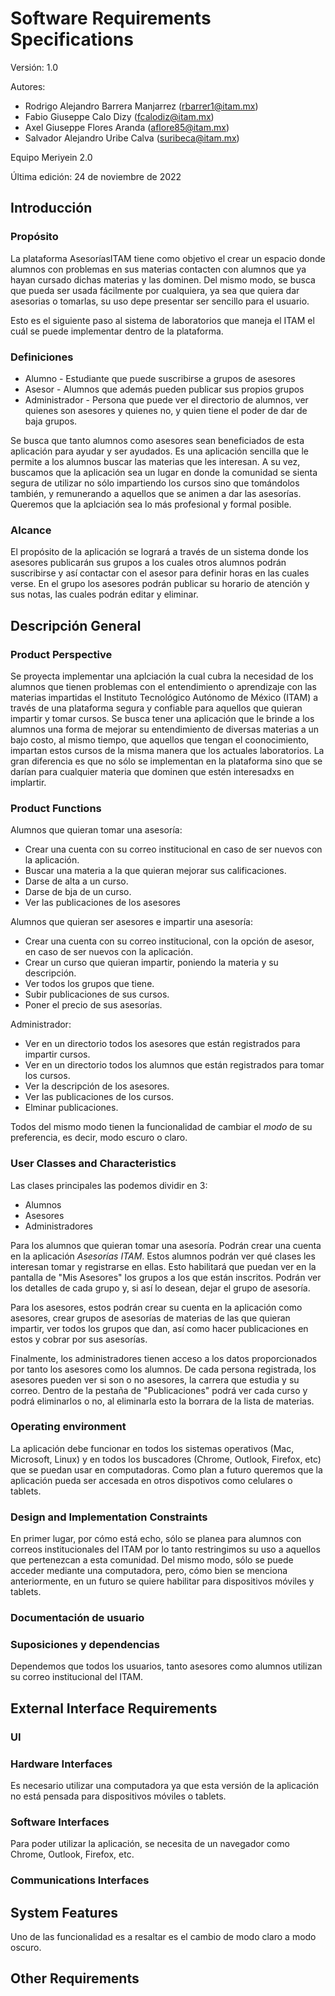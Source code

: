 # Software Requirements Specifications

Versión: 1.0 

Autores: 

+ Rodrigo Alejandro Barrera Manjarrez (rbarrer1@itam.mx)
+ Fabio Giuseppe Calo Dizy (fcalodiz@itam.mx)
+ Axel Giuseppe Flores Aranda (aflore85@itam.mx)
+ Salvador Alejandro Uribe Calva (suribeca@itam.mx)

Equipo Meriyein 2.0

Última edición: 24 de noviembre de 2022


## Introducción
### Propósito
La plataforma AsesoríasITAM tiene como objetivo el crear un espacio donde alumnos con problemas en sus materias contacten con alumnos que ya hayan cursado dichas materias y las dominen. Del mismo modo, se busca que pueda ser usada fácilmente por cualquiera, ya sea que quiera dar asesorias o tomarlas, su uso depe presentar ser sencillo para el usuario. 

Esto es el siguiente paso al sistema de laboratorios que maneja el ITAM el cuál se puede implementar dentro de la plataforma.

### Definiciones
+ Alumno - Estudiante que puede suscribirse a grupos de asesores
+ Asesor - Alumnos que además pueden publicar sus propios grupos
+ Administrador - Persona que puede ver el directorio de alumnos, ver quienes son asesores y quienes no, y quien tiene el poder de dar de baja grupos.

Se busca que tanto alumnos como asesores sean beneficiados de esta aplicación para ayudar y ser ayudados. Es una aplicación sencilla que le permite a los alumnos buscar las materias que les interesan. A su vez, buscamos que la aplicación sea un lugar en donde la comunidad se sienta segura de utilizar no sólo impartiendo los cursos sino que tomándolos también, y remunerando a aquellos que se animen a dar las asesorías. Queremos que la aplciación sea lo más profesional y formal posible.

### Alcance
El propósito de la aplicación se logrará a través de un sistema donde los asesores publicarán sus grupos a los cuales otros alumnos podrán suscribirse y así contactar con el asesor para definir horas en las cuales verse.
En el grupo los asesores podrán publicar su horario de atención y sus notas, las cuales podrán editar y eliminar.


## Descripción General

### Product Perspective
Se proyecta implementar una aplciación la cual cubra la necesidad de los alumnos que tienen problemas con el entendimiento o aprendizaje con las materias impartidas el Instituto Tecnológico Autónomo de México (ITAM) a través de una plataforma segura y confiable para aquellos que quieran impartir y tomar cursos. Se busca tener una aplicación que le brinde a los alumnos una forma de mejorar su entendimiento de diversas materias a un bajo costo, al mismo tiempo, que aquellos que tengan el coonocimiento, impartan estos cursos de la misma manera que los actuales laboratorios. La gran diferencia es que no sólo se implementan en la plataforma sino que se darían para cualquier materia que dominen que estén interesadxs en implartir.

### Product Functions
Alumnos que quieran tomar una asesoría:
 + Crear una cuenta con su correo institucional en caso de ser nuevos con la aplicación. 
 + Buscar una materia a la que quieran mejorar sus calificaciones.
 + Darse de alta a un curso.
 + Darse de bja de un curso.
 + Ver las publicaciones de los asesores

Alumnos que quieran ser asesores e impartir una asesoría:
 + Crear una cuenta con su correo institucional, con la opción de asesor, en caso de ser nuevos con la aplicación.
 + Crear un curso que quieran impartir, poniendo la materia y su descripción. 
 + Ver todos los grupos que tiene.
 + Subir publicaciones de sus cursos.
 + Poner el precio de sus asesorías.

Administrador:
 + Ver en un directorio todos los asesores que están registrados para impartir cursos.
 + Ver en un directorio todos los alumnos que están registrados para tomar los cursos.
 + Ver la descripción de los asesores.
 + Ver las publicaciones de los cursos.
 + Elminar publicaciones.

Todos del mismo modo tienen la funcionalidad de cambiar el *modo* de su preferencia, es decir, modo escuro o claro.

### User Classes and Characteristics
Las clases principales las podemos dividir en 3:
 + Alumnos
 + Asesores
 + Administradores

Para los alumnos que quieran tomar una asesoría. Podrán crear una cuenta en la aplicación *Asesorías ITAM*. Estos alumnos podrán ver qué clases les interesan tomar y registrarse en ellas. Esto habilitará que puedan ver en la pantalla de "Mis Asesores" los grupos a los que están inscritos. Podrán ver los detalles de cada grupo y, si así lo desean, dejar el grupo de asesoría.

Para los asesores, estos podrán crear su cuenta en la aplicación como asesores, crear grupos de asesorías de materias de las que quieran impartir, ver todos los grupos que dan, así como hacer publicaciones en estos y cobrar por sus asesorías.

Finalmente, los administradores tienen acceso a los datos proporcionados por tanto los asesores como los alumnos. De cada persona registrada, los asesores pueden ver si son o no asesores, la carrera que estudia y su correo. Dentro de la pestaña de "Publicaciones" podrá ver cada curso y podrá eliminarlos o no, al eliminarla esto la borrara de la lista de materias. 

### Operating environment
La aplicación debe funcionar en todos los sistemas operativos (Mac, Microsoft, Linux) y en todos los buscadores (Chrome, Outlook, Firefox, etc) que se puedan usar en computadoras. 
Como plan a futuro queremos que la aplicación pueda ser accesada en otros dispotivos como celulares o tablets.

### Design and Implementation Constraints
En primer lugar, por cómo está echo, sólo se planea para alumnos con correos institucionales del ITAM por lo tanto restringimos su uso a aquellos que pertenezcan a esta comunidad. Del mismo modo, sólo se puede acceder mediante una computadora, pero, cómo bien se menciona anteriormente, en un futuro se quiere habilitar para dispositivos móviles y tablets. 

### Documentación de usuario

### Suposiciones y dependencias
Dependemos que todos los usuarios, tanto asesores como alumnos utilizan su correo institucional del ITAM. 

## External Interface Requirements

### UI

### Hardware Interfaces
Es necesario utilizar una computadora ya que esta versión de la aplicación no está pensada para dispositivos móviles o tablets. 

### Software Interfaces
Para poder utilizar la aplicación, se necesita de un navegador como Chrome, Outlook, Firefox, etc.

### Communications Interfaces

## System Features
Uno de las funcionalidad es a resaltar es el cambio de modo claro a modo oscuro. 

## Other Requirements 
 
